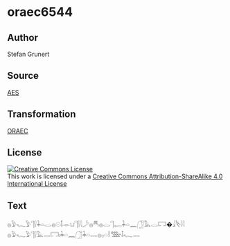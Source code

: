 # oraec6544

## Author

Stefan Grunert

## Source

[AES](https://github.com/simondschweitzer/aes)

## Transformation

[ORAEC](https://oraec.github.io/)

## License

<a rel="license" href="http://creativecommons.org/licenses/by-sa/4.0/"><img alt="Creative Commons License" style="border-width:0" src="https://i.creativecommons.org/l/by-sa/4.0/88x31.png" /></a><br />This work is licensed under a <a rel="license" href="http://creativecommons.org/licenses/by-sa/4.0/">Creative Commons Attribution-ShareAlike 4.0 International License</a>

## Text

𓐍𓅱𓆑𓅱𓊹𓍛𓇓𓏏𓂋𓐍𓇳𓄤𓁹𓂓𓊹𓍛𓇋𓌳𓐍𓄪𓐍𓂋𓊹𓉻𓇓𓏏𓈖𓃂𓅓𓂋𓉐�𓇍𓌸𓇋𓇋<br>
𓐍𓅱𓆑𓅱𓊹𓍛𓅓𓂋𓉐𓏤𓇓𓏏𓈖𓃂𓇓𓏏𓂋𓐍𓊪𓏏𓎛𓅢𓄤𓆑𓂋<br>
